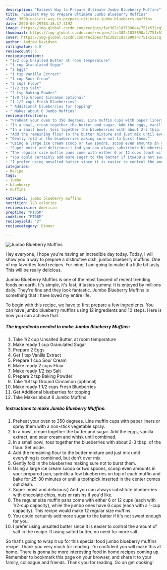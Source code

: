 ```yaml
---
description: "Easiest Way to Prepare Ultimate Jumbo Blueberry Muffins"
title: "Easiest Way to Prepare Ultimate Jumbo Blueberry Muffins"
slug: 3690-easiest-way-to-prepare-ultimate-jumbo-blueberry-muffins
date: 2020-09-29T03:38:17.419Z
image: https://img-global.cpcdn.com/recipes/fac302c1837890a4/751x532cq70/jumbo-blueberry-muffins-recipe-main-photo.jpg
thumbnail: https://img-global.cpcdn.com/recipes/fac302c1837890a4/751x532cq70/jumbo-blueberry-muffins-recipe-main-photo.jpg
cover: https://img-global.cpcdn.com/recipes/fac302c1837890a4/751x532cq70/jumbo-blueberry-muffins-recipe-main-photo.jpg
author: Andrew Davidson
ratingvalue: 4.8
reviewcount: 5
recipeingredient:
- "1/2 cup Unsalted Butter at room temperature"
- "1 cup Granulated Sugar"
- "2 Eggs"
- "1 tsp Vanilla Extract"
- "1 cup Sour Cream"
- "2 cups Flour"
- "1/2 tsp Salt"
- "2 tsp Baking Powder"
- "1/8 tsp Ground Cinnamon optional"
- "1 1/2 cups Fresh Blueberries"
- " Additional blueberries for topping"
- " Makes about 6 Jumbo Muffins"
recipeinstructions:
- "Preheat your oven to 350 degrees. Line muffin cups with paper liners or spray them with a non-stick vegetable spray."
- "In a bowl, cream together the butter and sugar. Add the eggs, vanilla extract, and sour cream and whisk until combined."
- "In a small bowl, toss together the blueberries with about 2-3 tbsp. of the flour. Set aside."
- "Add the remaining flour to the butter mixture and just mix until everything is combined, but don’t over mix."
- "Gently fold in the blueberries making sure not to burst them."
- "Using a large ice cream scoop or two spoons, scoop even amounts in your prepared pan, sprinkle a few blueberries on top of each muffin and bake for 25-30 minutes or until a toothpick inserted in the center comes out clean."
- "Super moist and delicious:) And you can always substitute blueberries with chocolate chips, nuts or raisins if you&#39;d like."
- "The regular size muffin pans come with either 6 or 12 cups (each with 1/2-cup capacity), while the jumbo ones have 6 cups (each with a 1-cup capacity). This recipe would make 12 regular size muffins."
- "You could certainly add more sugar to the batter if it&#39;s not sweet enough for you."
- "I prefer using unsalted butter since it is easier to control the amount of salt in the recipe. If using salted butter, no need for more salt."
categories:
- Recipe
tags:
- jumbo
- blueberry
- muffins

katakunci: jumbo blueberry muffins 
nutrition: 120 calories
recipecuisine: American
preptime: "PT35M"
cooktime: "PT60M"
recipeyield: "2"
recipecategory: Dinner

---
```



![Jumbo Blueberry Muffins](https://img-global.cpcdn.com/recipes/fac302c1837890a4/751x532cq70/jumbo-blueberry-muffins-recipe-main-photo.jpg)

Hey everyone, I hope you're having an incredible day today. Today, I will show you a way to prepare a distinctive dish, jumbo blueberry muffins. One of my favorites food recipes. For mine, I am going to make it a little bit tasty. This will be really delicious.

Jumbo Blueberry Muffins is one of the most favored of recent trending foods on earth. It's simple, it's fast, it tastes yummy. It is enjoyed by millions daily. They're fine and they look fantastic. Jumbo Blueberry Muffins is something that I have loved my entire life.




To begin with this recipe, we have to first prepare a few ingredients. You can have jumbo blueberry muffins using 12 ingredients and 10 steps. Here is how you can achieve that.

<!--inarticleads1-->

##### The ingredients needed to make Jumbo Blueberry Muffins:

1. Take 1/2 cup Unsalted Butter, at room temperature
1. Make ready 1 cup Granulated Sugar
1. Prepare 2 Eggs
1. Get 1 tsp Vanilla Extract
1. Prepare 1 cup Sour Cream
1. Make ready 2 cups Flour
1. Make ready 1/2 tsp Salt
1. Prepare 2 tsp Baking Powder
1. Take 1/8 tsp Ground Cinnamon (optional)
1. Make ready 1 1/2 cups Fresh Blueberries
1. Get  Additional blueberries for topping
1. Take  Makes about 6 Jumbo Muffins




<!--inarticleads2-->

##### Instructions to make Jumbo Blueberry Muffins:

1. Preheat your oven to 350 degrees. Line muffin cups with paper liners or spray them with a non-stick vegetable spray.
1. In a bowl, cream together the butter and sugar. Add the eggs, vanilla extract, and sour cream and whisk until combined.
1. In a small bowl, toss together the blueberries with about 2-3 tbsp. of the flour. Set aside.
1. Add the remaining flour to the butter mixture and just mix until everything is combined, but don’t over mix.
1. Gently fold in the blueberries making sure not to burst them.
1. Using a large ice cream scoop or two spoons, scoop even amounts in your prepared pan, sprinkle a few blueberries on top of each muffin and bake for 25-30 minutes or until a toothpick inserted in the center comes out clean.
1. Super moist and delicious:) And you can always substitute blueberries with chocolate chips, nuts or raisins if you&#39;d like.
1. The regular size muffin pans come with either 6 or 12 cups (each with 1/2-cup capacity), while the jumbo ones have 6 cups (each with a 1-cup capacity). This recipe would make 12 regular size muffins.
1. You could certainly add more sugar to the batter if it&#39;s not sweet enough for you.
1. I prefer using unsalted butter since it is easier to control the amount of salt in the recipe. If using salted butter, no need for more salt.




So that's going to wrap it up for this special food jumbo blueberry muffins recipe. Thank you very much for reading. I'm confident you will make this at home. There is gonna be more interesting food in home recipes coming up. Remember to bookmark this page on your browser, and share it to your family, colleague and friends. Thank you for reading. Go on get cooking!
